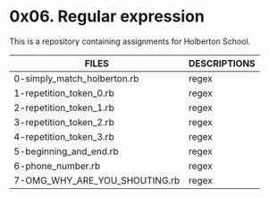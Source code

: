 # 0x06. Regular expression

This is a repository containing assignments for Holberton School.

|FILES| DESCRIPTIONS|
|---|---|
|0-simply_match_holberton.rb| regex|
|1-repetition_token_0.rb| regex|
|2-repetition_token_1.rb| regex|
|3-repetition_token_2.rb| regex|
|4-repetition_token_3.rb| regex|
|5-beginning_and_end.rb|  regex|
|6-phone_number.rb| regex|
|7-OMG_WHY_ARE_YOU_SHOUTING.rb| regex|

